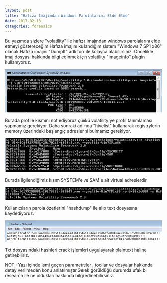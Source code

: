 ```yaml
---
layout: post
title: "Hafıza İmajından Windows Parolalarını Elde Etme"
date: 2017-02-13
categories: forensics
---
```

Bu yazımda sizlere "volatility" ile hafıza imajından windows parolalarını elde etmeyi göstereceğim.Hafıza imajını kullandığım sistem "Windows 7 SP1 x86" olacak.Hafıza imajını "DumpIt" adlı tool ile kolayca alabilirsiniz.
Öncelikle imaj dosyası hakkında bilgi edinmek için volatility "imageinfo" plugin kullanıyoruz.

<img src="/images/password-from-memory-dump/passwordfrommemorydump.jpeg" class="fit image">

Burada profile kısmını not ediyoruz çünkü volatility'ye profil tanımlaması yapmamız gerekiyor.
Daha sonraki adımda "hivelist" kullanarak registrylerin memory üzerindeki başlangıç adreslerini bulmamız gerekiyor.

<img src="/images/password-from-memory-dump/passwordfrommemorydump2.jpeg" class="fit image">

Burada ilgilendiğimiz kısım SYSTEM'e ve SAM'e ait virtual adreslerdir.

<img src="/images/password-from-memory-dump/passwordfrommemorydump3.jpeg" class="fit image">

Kullanıcıların parola özetlerini "hashdump" ile alıp text dosyasına kaydediyoruz.

<img src="/images/password-from-memory-dump/passwordfrommemorydump4.jpeg" class="fit image">

Txt dosyasındaki hashleri crack işlemleri uygulayarak plaintext haline getirebiliriz.

NOT : Yazı içinde ismi geçen parametreler , toollar ve dosyalar hakkında detay verilmeden konu anlatılmıştır.Gerek görüldüğü durumda ufak bi research ile ne oldukları hakkında bilgi edinebilirsiniz.

 




